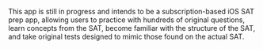 This app is still in progress and intends to be a subscription-based iOS SAT prep app, allowing users to practice with hundreds of original questions, 
learn concepts from the SAT, become familiar with the structure of the SAT, and take original tests designed to mimic those found on the actual SAT.
